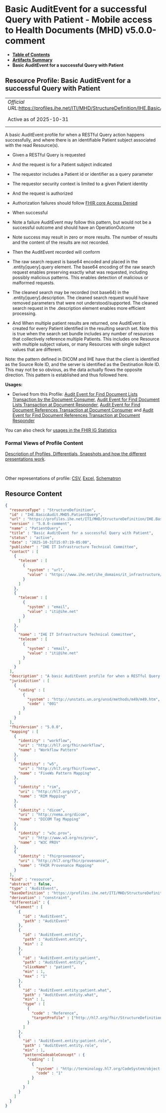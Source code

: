 # Basic AuditEvent for a successful Query with Patient - Mobile access to Health Documents (MHD) v5.0.0-comment

* [**Table of Contents**](toc.md)
* [**Artifacts Summary**](artifacts.md)
* **Basic AuditEvent for a successful Query with Patient**

## Resource Profile: Basic AuditEvent for a successful Query with Patient 

| | |
| :--- | :--- |
| *Official URL*:https://profiles.ihe.net/ITI/MHD/StructureDefinition/IHE.BasicAudit.MHD5.PatientQuery | *Version*:5.0.0-comment |
| Active as of 2025-10-31 | *Computable Name*:PatientQuery |

 
A basic AuditEvent profile for when a RESTful Query action happens successfully, and where there is an identifiable Patient subject associated with the read Resource(s). 
* Given a RESTful Query is requested
* And the request is for a Patient subject indicated 
* The requestor includes a Patient id or identifier as a query parameter
* The requestor security context is limited to a given Patient identity
 
* And the request is authorized 
* Authorization failures should follow [FHIR core Access Denied](http://hl7.org/fhir/security.html#AccessDenied)
 
* When successful 
* Note a failure AuditEvent may follow this pattern, but would not be a successful outcome and should have an OperationOutcome
* Note success may result in zero or more results. The number of results and the content of the results are not recorded.
 
* Then the AuditEvent recorded will conform 
* The raw search request is base64 encoded and placed in the .entity[query].query element. The base64 encoding of the raw search request enables preserving exactly what was requested, including possibly malicious patterns. This enables detection of malicious or malformed requests.
* The cleaned search may be recorded (not base64) in the .entity[query].description. The cleaned search request would have removed parameters that were not understood/supported. The cleaned search request in the .description element enables more efficient processing.
 
* And When multiple patient results are returned, one AuditEvent is created for every Patient identified in the resulting search set. Note this is true when the search set bundle includes any number of resources that collectively reference multiple Patients. This includes one Resource with multiple subject values, or many Resources with single subject values that are different.
 
Note: the pattern defined in DICOM and IHE have that the client is identified as the Source Role ID, and the server is identified as the Destination Role ID. This may not be so obvious, as the data actually flows the opposite direction. This pattern is established and thus followed here. 

**Usages:**

* Derived from this Profile: [Audit Event for Find Document Lists Transaction by the Document Consumer](StructureDefinition-IHE.MHD.FindDocumentLists.Audit.Consumer.md), [Audit Event for Find Document Lists Transaction at Document Responder](StructureDefinition-IHE.MHD.FindDocumentLists.Audit.Responder.md), [Audit Event for Find Document References Transaction at Document Consumer](StructureDefinition-IHE.MHD.FindDocumentReferences.Audit.Consumer.md) and [Audit Event for Find Document References Transaction at Document Responder](StructureDefinition-IHE.MHD.FindDocumentReferences.Audit.Responder.md)

You can also check for [usages in the FHIR IG Statistics](https://packages2.fhir.org/xig/ihe.iti.mhd|current/StructureDefinition/IHE.BasicAudit.MHD5.PatientQuery)

### Formal Views of Profile Content

 [Description of Profiles, Differentials, Snapshots and how the different presentations work](http://build.fhir.org/ig/FHIR/ig-guidance/readingIgs.html#structure-definitions). 

 

Other representations of profile: [CSV](StructureDefinition-IHE.BasicAudit.MHD5.PatientQuery.csv), [Excel](StructureDefinition-IHE.BasicAudit.MHD5.PatientQuery.xlsx), [Schematron](StructureDefinition-IHE.BasicAudit.MHD5.PatientQuery.sch) 



## Resource Content

```json
{
  "resourceType" : "StructureDefinition",
  "id" : "IHE.BasicAudit.MHD5.PatientQuery",
  "url" : "https://profiles.ihe.net/ITI/MHD/StructureDefinition/IHE.BasicAudit.MHD5.PatientQuery",
  "version" : "5.0.0-comment",
  "name" : "PatientQuery",
  "title" : "Basic AuditEvent for a successful Query with Patient",
  "status" : "active",
  "date" : "2025-10-31T15:07:19-05:00",
  "publisher" : "IHE IT Infrastructure Technical Committee",
  "contact" : [
    {
      "telecom" : [
        {
          "system" : "url",
          "value" : "https://www.ihe.net/ihe_domains/it_infrastructure/"
        }
      ]
    },
    {
      "telecom" : [
        {
          "system" : "email",
          "value" : "iti@ihe.net"
        }
      ]
    },
    {
      "name" : "IHE IT Infrastructure Technical Committee",
      "telecom" : [
        {
          "system" : "email",
          "value" : "iti@ihe.net"
        }
      ]
    }
  ],
  "description" : "A basic AuditEvent profile for when a RESTful Query action happens successfully, and where there is an identifiable Patient subject associated with the read Resource(s).\n\n- Given a RESTful Query is requested\n- And the request is for a Patient subject indicated\n  - The requestor includes a Patient id or identifier as a query parameter\n  - The requestor security context is limited to a given Patient identity\n- And the request is authorized\n  - Authorization failures should follow [FHIR core Access Denied](http://hl7.org/fhir/security.html#AccessDenied)\n- When successful\n  - Note a failure AuditEvent may follow this pattern, but would not be a successful outcome and should have an OperationOutcome\n  - Note success may result in zero or more results. The number of results and the content of the results are not recorded.\n- Then the AuditEvent recorded will conform\n  - The raw search request is base64 encoded and placed in the .entity[query].query element. The base64 encoding of the raw search request enables preserving exactly what was requested, including possibly malicious patterns. This enables detection of malicious or malformed requests.\n  - The cleaned search may be recorded (not base64) in the .entity[query].description. The cleaned search request would have removed parameters that were not understood/supported. The cleaned search request in the .description element enables more efficient processing.\n- And When multiple patient results are returned, one AuditEvent is created for every Patient identified in the resulting search set. Note this is true when the search set bundle includes any number of resources that collectively reference multiple Patients. This includes one Resource with multiple subject values, or many Resources with single subject values that are different.\n\nNote: the pattern defined in DICOM and IHE have that the client is identified as the Source Role ID, and the server is identified as the Destination Role ID. This may not be so obvious, as the data actually flows the opposite direction. This pattern is established and thus followed here.",
  "jurisdiction" : [
    {
      "coding" : [
        {
          "system" : "http://unstats.un.org/unsd/methods/m49/m49.htm",
          "code" : "001"
        }
      ]
    }
  ],
  "fhirVersion" : "5.0.0",
  "mapping" : [
    {
      "identity" : "workflow",
      "uri" : "http://hl7.org/fhir/workflow",
      "name" : "Workflow Pattern"
    },
    {
      "identity" : "w5",
      "uri" : "http://hl7.org/fhir/fivews",
      "name" : "FiveWs Pattern Mapping"
    },
    {
      "identity" : "rim",
      "uri" : "http://hl7.org/v3",
      "name" : "RIM Mapping"
    },
    {
      "identity" : "dicom",
      "uri" : "http://nema.org/dicom",
      "name" : "DICOM Tag Mapping"
    },
    {
      "identity" : "w3c.prov",
      "uri" : "http://www.w3.org/ns/prov",
      "name" : "W3C PROV"
    },
    {
      "identity" : "fhirprovenance",
      "uri" : "http://hl7.org/fhir/provenance",
      "name" : "FHIR Provenance Mapping"
    }
  ],
  "kind" : "resource",
  "abstract" : false,
  "type" : "AuditEvent",
  "baseDefinition" : "https://profiles.ihe.net/ITI/MHD/StructureDefinition/IHE.BasicAudit.MHD5.Query",
  "derivation" : "constraint",
  "differential" : {
    "element" : [
      {
        "id" : "AuditEvent",
        "path" : "AuditEvent"
      },
      {
        "id" : "AuditEvent.entity",
        "path" : "AuditEvent.entity",
        "min" : 2
      },
      {
        "id" : "AuditEvent.entity:patient",
        "path" : "AuditEvent.entity",
        "sliceName" : "patient",
        "min" : 1,
        "max" : "1"
      },
      {
        "id" : "AuditEvent.entity:patient.what",
        "path" : "AuditEvent.entity.what",
        "min" : 1,
        "type" : [
          {
            "code" : "Reference",
            "targetProfile" : ["http://hl7.org/fhir/StructureDefinition/Patient"]
          }
        ]
      },
      {
        "id" : "AuditEvent.entity:patient.role",
        "path" : "AuditEvent.entity.role",
        "min" : 1,
        "patternCodeableConcept" : {
          "coding" : [
            {
              "system" : "http://terminology.hl7.org/CodeSystem/object-role",
              "code" : "1"
            }
          ]
        }
      }
    ]
  }
}

```
